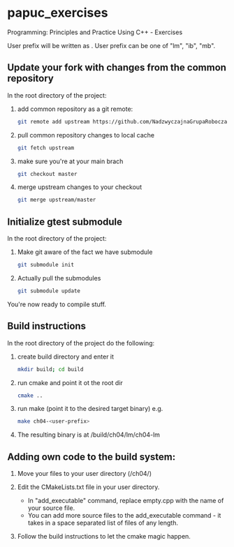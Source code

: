 # papuc_exercises
Programming: Principles and Practice Using C++ - Exercises

User prefix will be written as <user-prefix>. User prefix
can be one of "lm", "ib", "mb".

## Update your fork with changes from the common repository

In the root directory of the project:

1. add common repository as a git remote:
    ``` bash
    git remote add upstream https://github.com/NadzwyczajnaGrupaRobocza/papuc_exercises.git
    ```
2. pull common repository changes to local cache
    ``` bash
    git fetch upstream
    ```
3. make sure you're at your main brach
    ``` bash
    git checkout master
    ```

4. merge upstream changes to your checkout
    ``` bash
    git merge upstream/master
    ```

## Initialize gtest submodule

In the root directory of the project:

1. Make git aware of the fact we have submodule
    ``` bash
    git submodule init
    ```

2. Actually pull the submodules
    ``` bash
    git submodule update
    ```

You're now ready to compile stuff.

## Build instructions

In the root directory of the project do the following:

1. create build directory and enter it
    ``` bash
    mkdir build; cd build
    ```
2. run cmake and point it ot the root dir
    ``` bash
    cmake ..
    ```
3. run make (point it to the desired target binary) e.g.
    ``` bash
    make ch04-<user-prefix>
   ```

4. The resulting binary is at <project-root>/build/ch04/lm/ch04-lm

## Adding own code to the build system:

1. Move your files to your user directory (<project-root>/ch04/<user-prefix>)

2. Edit the CMakeLists.txt file in your user directory.
    * In "add_executable" command, replace empty.cpp with the name of
      your source file.
    * You can add more source files to the add_executable command - it takes in
      a space separated list of files of any length.
3. Follow the build instructions to let the cmake magic happen.
